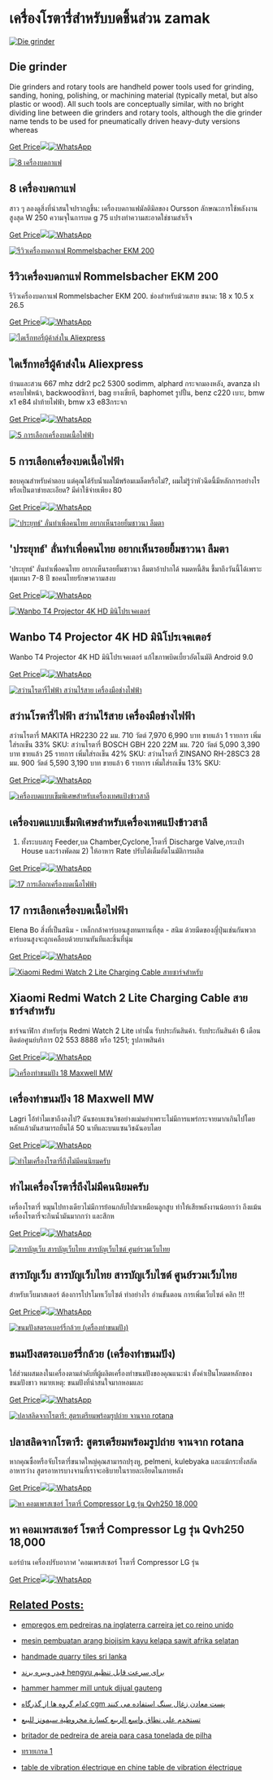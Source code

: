 # เครื่องโรตารี่สำหรับบดชิ้นส่วน zamak
<a href="https://mnn.zoosnet.net/LR/Chatpre.aspx?id=MNN94995150&p=https://vbl.co.za/" target="_blank">![Die grinder ](https://raw.githubusercontent.com/CNylniu/imgs/main/359.jpg)</a>
## Die grinder 
Die grinders and rotary tools are handheld power tools used for grinding, sanding, honing, polishing, or machining material (typically metal, but also plastic or wood). All such tools are conceptually similar, with no bright dividing line between die grinders and rotary tools, although the die grinder name tends to be used for pneumatically driven heavy-duty versions whereas 
<a href="https://mnn.zoosnet.net/LR/Chatpre.aspx?id=MNN94995150&p=https://vbl.co.za/" target="_blank">Get Price</a><a href="https://mnn.zoosnet.net/LR/Chatpre.aspx?id=MNN94995150&p=https://vbl.co.za/" target="_blank"><img src="https://raw.githubusercontent.com/CNylniu/imgs/main/chat.gif"></a><a href="https://whatsapp.shibangsoft.com/WhatsApp.php" class="whatsapp"><img class="whattel" src="https://raw.githubusercontent.com/CNylniu/imgs/main/whatsapp.gif" alt="WhatsApp">
<a href="https://mnn.zoosnet.net/LR/Chatpre.aspx?id=MNN94995150&p=https://vbl.co.za/" target="_blank">![8 เครื่องบดกาแฟ ](https://raw.githubusercontent.com/CNylniu/imgs/main/394.jpg)</a>
## 8 เครื่องบดกาแฟ 
สาว ๆ ลองดูสิ่งที่น่าสนใจปรากฏขึ้น: เครื่องบดกาแฟมัลติมิลของ Oursson ลักษณะการใช้พลังงานสูงสุด W 250 ความจุในการบด g 75 แปรงทำความสะอาดใช่ชามสำเร็จ 
<a href="https://mnn.zoosnet.net/LR/Chatpre.aspx?id=MNN94995150&p=https://vbl.co.za/" target="_blank">Get Price</a><a href="https://mnn.zoosnet.net/LR/Chatpre.aspx?id=MNN94995150&p=https://vbl.co.za/" target="_blank"><img src="https://raw.githubusercontent.com/CNylniu/imgs/main/chat.gif"></a><a href="https://whatsapp.shibangsoft.com/WhatsApp.php" class="whatsapp"><img class="whattel" src="https://raw.githubusercontent.com/CNylniu/imgs/main/whatsapp.gif" alt="WhatsApp">
<a href="https://mnn.zoosnet.net/LR/Chatpre.aspx?id=MNN94995150&p=https://vbl.co.za/" target="_blank">![รีวิวเครื่องบดกาแฟ Rommelsbacher EKM 200](https://raw.githubusercontent.com/CNylniu/imgs/main/769.jpg)</a>
## รีวิวเครื่องบดกาแฟ Rommelsbacher EKM 200
รีวิวเครื่องบดกาแฟ Rommelsbacher EKM 200. ช่องสำหรับม้วนสาย ขนาด: 18 x 10.5 x 26.5
<a href="https://mnn.zoosnet.net/LR/Chatpre.aspx?id=MNN94995150&p=https://vbl.co.za/" target="_blank">Get Price</a><a href="https://mnn.zoosnet.net/LR/Chatpre.aspx?id=MNN94995150&p=https://vbl.co.za/" target="_blank"><img src="https://raw.githubusercontent.com/CNylniu/imgs/main/chat.gif"></a><a href="https://whatsapp.shibangsoft.com/WhatsApp.php" class="whatsapp"><img class="whattel" src="https://raw.githubusercontent.com/CNylniu/imgs/main/whatsapp.gif" alt="WhatsApp">
<a href="https://mnn.zoosnet.net/LR/Chatpre.aspx?id=MNN94995150&p=https://vbl.co.za/" target="_blank">![ไดเร็กทอรี่ผู้ค้าส่งใน Aliexpress ](https://raw.githubusercontent.com/CNylniu/imgs/main/129.jpg)</a>
## ไดเร็กทอรี่ผู้ค้าส่งใน Aliexpress 
บ้านและสวน 667 mhz ddr2 pc2 5300 sodimm, alphard กระจกมองหลัง, avanza ฝาครอบไฟหน้า, backwoodซิการ์, bag ยางเขี่ยหี, baphomet รูปปั้น, benz c220 เบาะ, bmw x1 e84 ฝาท้ายไฟฟ้า, bmw x3 e83กระจก 
<a href="https://mnn.zoosnet.net/LR/Chatpre.aspx?id=MNN94995150&p=https://vbl.co.za/" target="_blank">Get Price</a><a href="https://mnn.zoosnet.net/LR/Chatpre.aspx?id=MNN94995150&p=https://vbl.co.za/" target="_blank"><img src="https://raw.githubusercontent.com/CNylniu/imgs/main/chat.gif"></a><a href="https://whatsapp.shibangsoft.com/WhatsApp.php" class="whatsapp"><img class="whattel" src="https://raw.githubusercontent.com/CNylniu/imgs/main/whatsapp.gif" alt="WhatsApp">
<a href="https://mnn.zoosnet.net/LR/Chatpre.aspx?id=MNN94995150&p=https://vbl.co.za/" target="_blank">![5 การเลือกเครื่องบดเนื้อไฟฟ้า ](https://raw.githubusercontent.com/CNylniu/imgs/main/762.jpg)</a>
## 5 การเลือกเครื่องบดเนื้อไฟฟ้า 
ขอบคุณสำหรับคำตอบ แต่คุณได้รับน้ำผลไม้พร้อมเมล็ดหรือไม่?, ผมไม่รู้ว่าหัวฉีดนี้มีหลักการอย่างไรหรือเป็นตาข่ายละเอียด? มีค่าใช้จ่ายเพียง 80 
<a href="https://mnn.zoosnet.net/LR/Chatpre.aspx?id=MNN94995150&p=https://vbl.co.za/" target="_blank">Get Price</a><a href="https://mnn.zoosnet.net/LR/Chatpre.aspx?id=MNN94995150&p=https://vbl.co.za/" target="_blank"><img src="https://raw.githubusercontent.com/CNylniu/imgs/main/chat.gif"></a><a href="https://whatsapp.shibangsoft.com/WhatsApp.php" class="whatsapp"><img class="whattel" src="https://raw.githubusercontent.com/CNylniu/imgs/main/whatsapp.gif" alt="WhatsApp">
<a href="https://mnn.zoosnet.net/LR/Chatpre.aspx?id=MNN94995150&p=https://vbl.co.za/" target="_blank">!['ประยุทธ์' ลั่นทำเพื่อคนไทย อยากเห็นรอยยิ้มชาวนา ลืมตา](https://raw.githubusercontent.com/CNylniu/imgs/main/655.jpg)</a>
## 'ประยุทธ์' ลั่นทำเพื่อคนไทย อยากเห็นรอยยิ้มชาวนา ลืมตา
'ประยุทธ์' ลั่นทำเพื่อคนไทย อยากเห็นรอยยิ้มชาวนา ลืมตาอ้าปากได้ หมดหนี้สิน ชี้มาถึงวันนี้ได้เพราะทุ่มเทมา 7-8 ปี ขอคนไทยรักษาความสงบ 
<a href="https://mnn.zoosnet.net/LR/Chatpre.aspx?id=MNN94995150&p=https://vbl.co.za/" target="_blank">Get Price</a><a href="https://mnn.zoosnet.net/LR/Chatpre.aspx?id=MNN94995150&p=https://vbl.co.za/" target="_blank"><img src="https://raw.githubusercontent.com/CNylniu/imgs/main/chat.gif"></a><a href="https://whatsapp.shibangsoft.com/WhatsApp.php" class="whatsapp"><img class="whattel" src="https://raw.githubusercontent.com/CNylniu/imgs/main/whatsapp.gif" alt="WhatsApp">
<a href="https://mnn.zoosnet.net/LR/Chatpre.aspx?id=MNN94995150&p=https://vbl.co.za/" target="_blank">![Wanbo T4 Projector 4K HD มินิโปรเจคเตอร์ ](https://raw.githubusercontent.com/CNylniu/imgs/main/25.jpg)</a>
## Wanbo T4 Projector 4K HD มินิโปรเจคเตอร์ 
Wanbo T4 Projector 4K HD มินิโปรเจคเตอร์ แก้ไขภาพบิดเบี้ยวอัตโนมัติ Android 9.0 
<a href="https://mnn.zoosnet.net/LR/Chatpre.aspx?id=MNN94995150&p=https://vbl.co.za/" target="_blank">Get Price</a><a href="https://mnn.zoosnet.net/LR/Chatpre.aspx?id=MNN94995150&p=https://vbl.co.za/" target="_blank"><img src="https://raw.githubusercontent.com/CNylniu/imgs/main/chat.gif"></a><a href="https://whatsapp.shibangsoft.com/WhatsApp.php" class="whatsapp"><img class="whattel" src="https://raw.githubusercontent.com/CNylniu/imgs/main/whatsapp.gif" alt="WhatsApp">
<a href="https://mnn.zoosnet.net/LR/Chatpre.aspx?id=MNN94995150&p=https://vbl.co.za/" target="_blank">![สว่านโรตารี่ไฟฟ้า สว่านไร้สาย เครื่องมือช่างไฟฟ้า ](https://raw.githubusercontent.com/CNylniu/imgs/main/509.jpg)</a>
## สว่านโรตารี่ไฟฟ้า สว่านไร้สาย เครื่องมือช่างไฟฟ้า 
สว่านโรตารี่ MAKITA HR2230 22 มม. 710 วัตต์ 7,970 6,990 บาท ขายแล้ว 1 รายการ เพิ่มใส่รถเข็น 33% SKU: สว่านโรตารี่ BOSCH GBH 220 22M มม. 720 วัตต์ 5,090 3,390 บาท ขายแล้ว 25 รายการ เพิ่มใส่รถเข็น 42% SKU: สว่านโรตารี่ ZINSANO RH-28SC3 28 มม. 900 วัตต์ 5,590 3,190 บาท ขายแล้ว 6 รายการ เพิ่มใส่รถเข็น 13% SKU: 
<a href="https://mnn.zoosnet.net/LR/Chatpre.aspx?id=MNN94995150&p=https://vbl.co.za/" target="_blank">Get Price</a><a href="https://mnn.zoosnet.net/LR/Chatpre.aspx?id=MNN94995150&p=https://vbl.co.za/" target="_blank"><img src="https://raw.githubusercontent.com/CNylniu/imgs/main/chat.gif"></a><a href="https://whatsapp.shibangsoft.com/WhatsApp.php" class="whatsapp"><img class="whattel" src="https://raw.githubusercontent.com/CNylniu/imgs/main/whatsapp.gif" alt="WhatsApp">
<a href="https://mnn.zoosnet.net/LR/Chatpre.aspx?id=MNN94995150&p=https://vbl.co.za/" target="_blank">![เครื่องบดแบบเข็มพิเศษสำหรับเครื่องเทศแป้งข้าวสาลี](https://raw.githubusercontent.com/CNylniu/imgs/main/554.jpg)</a>
## เครื่องบดแบบเข็มพิเศษสำหรับเครื่องเทศแป้งข้าวสาลี
1) ทั้งระบบสกรู Feeder,บด Chamber,Cyclone,โรตารี่ Discharge Valve,กระเป๋า House และร่างพัดลม 2) ให้อาหาร Rate ปรับได้เต็มอัตโนมัติการผลิต
<a href="https://mnn.zoosnet.net/LR/Chatpre.aspx?id=MNN94995150&p=https://vbl.co.za/" target="_blank">Get Price</a><a href="https://mnn.zoosnet.net/LR/Chatpre.aspx?id=MNN94995150&p=https://vbl.co.za/" target="_blank"><img src="https://raw.githubusercontent.com/CNylniu/imgs/main/chat.gif"></a><a href="https://whatsapp.shibangsoft.com/WhatsApp.php" class="whatsapp"><img class="whattel" src="https://raw.githubusercontent.com/CNylniu/imgs/main/whatsapp.gif" alt="WhatsApp">
<a href="https://mnn.zoosnet.net/LR/Chatpre.aspx?id=MNN94995150&p=https://vbl.co.za/" target="_blank">![17 การเลือกเครื่องบดเนื้อไฟฟ้า ](https://raw.githubusercontent.com/CNylniu/imgs/main/383.jpg)</a>
## 17 การเลือกเครื่องบดเนื้อไฟฟ้า 
Elena Bo สิ่งที่เป็นสนิม - เหล็กกล้าคาร์บอนสูงทนทานที่สุด - สนิม ด้วยมีดของญี่ปุ่นเช่นกันพวกคาร์บอนสูงจะถูกเคลือบด้วยบานทันทีและชิ้นที่นุ่ม 
<a href="https://mnn.zoosnet.net/LR/Chatpre.aspx?id=MNN94995150&p=https://vbl.co.za/" target="_blank">Get Price</a><a href="https://mnn.zoosnet.net/LR/Chatpre.aspx?id=MNN94995150&p=https://vbl.co.za/" target="_blank"><img src="https://raw.githubusercontent.com/CNylniu/imgs/main/chat.gif"></a><a href="https://whatsapp.shibangsoft.com/WhatsApp.php" class="whatsapp"><img class="whattel" src="https://raw.githubusercontent.com/CNylniu/imgs/main/whatsapp.gif" alt="WhatsApp">
<a href="https://mnn.zoosnet.net/LR/Chatpre.aspx?id=MNN94995150&p=https://vbl.co.za/" target="_blank">![Xiaomi Redmi Watch 2 Lite Charging Cable สายชาร์จสำหรับ ](https://raw.githubusercontent.com/CNylniu/imgs/main/635.jpg)</a>
## Xiaomi Redmi Watch 2 Lite Charging Cable สายชาร์จสำหรับ 
ชาร์จนาฬิกา สำหรับรุ่น Redmi Watch 2 Lite เท่านั้น รับประกันสินค้า. รับประกันสินค้า 6 เดือน ติดต่อศูนย์บริการ 02 553 8888 หรือ 1251; รูปภาพสินค้า
<a href="https://mnn.zoosnet.net/LR/Chatpre.aspx?id=MNN94995150&p=https://vbl.co.za/" target="_blank">Get Price</a><a href="https://mnn.zoosnet.net/LR/Chatpre.aspx?id=MNN94995150&p=https://vbl.co.za/" target="_blank"><img src="https://raw.githubusercontent.com/CNylniu/imgs/main/chat.gif"></a><a href="https://whatsapp.shibangsoft.com/WhatsApp.php" class="whatsapp"><img class="whattel" src="https://raw.githubusercontent.com/CNylniu/imgs/main/whatsapp.gif" alt="WhatsApp">
<a href="https://mnn.zoosnet.net/LR/Chatpre.aspx?id=MNN94995150&p=https://vbl.co.za/" target="_blank">![เครื่องทำขนมปัง 18 Maxwell MW](https://raw.githubusercontent.com/CNylniu/imgs/main/153.jpg)</a>
## เครื่องทำขนมปัง 18 Maxwell MW
Lagri โอ้ทำไมเขาถึงลงไป? ฉันชอบแซนวิชอย่างแม่นยำเพราะไม่มีการแพร่กระจายมากเกินไปโดยหลักแล้วมันสามารถยืนได้ 50 นาทีและบนแซนวิชฉันอบโดย 
<a href="https://mnn.zoosnet.net/LR/Chatpre.aspx?id=MNN94995150&p=https://vbl.co.za/" target="_blank">Get Price</a><a href="https://mnn.zoosnet.net/LR/Chatpre.aspx?id=MNN94995150&p=https://vbl.co.za/" target="_blank"><img src="https://raw.githubusercontent.com/CNylniu/imgs/main/chat.gif"></a><a href="https://whatsapp.shibangsoft.com/WhatsApp.php" class="whatsapp"><img class="whattel" src="https://raw.githubusercontent.com/CNylniu/imgs/main/whatsapp.gif" alt="WhatsApp">
<a href="https://mnn.zoosnet.net/LR/Chatpre.aspx?id=MNN94995150&p=https://vbl.co.za/" target="_blank">![ทำไมเครื่องโรตารี่ถึงไม่มีคนนิยมครับ ](https://raw.githubusercontent.com/CNylniu/imgs/main/247.jpg)</a>
## ทำไมเครื่องโรตารี่ถึงไม่มีคนนิยมครับ 
เครื่องโรตารี่ หมุนไปทางเดียวไม่มีการย้อนกลับไปมาเหมือนลูกสูบ ทำให้เสียพลังงานน้อยกว่า ถึงแม้นเครื่องโรตารี่จะกินน้ำมันมากกว่า และสึกห 
<a href="https://mnn.zoosnet.net/LR/Chatpre.aspx?id=MNN94995150&p=https://vbl.co.za/" target="_blank">Get Price</a><a href="https://mnn.zoosnet.net/LR/Chatpre.aspx?id=MNN94995150&p=https://vbl.co.za/" target="_blank"><img src="https://raw.githubusercontent.com/CNylniu/imgs/main/chat.gif"></a><a href="https://whatsapp.shibangsoft.com/WhatsApp.php" class="whatsapp"><img class="whattel" src="https://raw.githubusercontent.com/CNylniu/imgs/main/whatsapp.gif" alt="WhatsApp">
<a href="https://mnn.zoosnet.net/LR/Chatpre.aspx?id=MNN94995150&p=https://vbl.co.za/" target="_blank">![สารบัญเว็บ สารบัญเว็บไทย สารบัญเว็บไซต์ ศูนย์รวมเว็บไทย ](https://raw.githubusercontent.com/CNylniu/imgs/main/131.jpg)</a>
## สารบัญเว็บ สารบัญเว็บไทย สารบัญเว็บไซต์ ศูนย์รวมเว็บไทย 
สำหรับเว็บมาสเตอร์ ต้องการโปรโมทเว็บไซต์ ทำอย่างไร อ่านขั้นตอน การเพิ่มเว็บไซต์ คลิก !!!
<a href="https://mnn.zoosnet.net/LR/Chatpre.aspx?id=MNN94995150&p=https://vbl.co.za/" target="_blank">Get Price</a><a href="https://mnn.zoosnet.net/LR/Chatpre.aspx?id=MNN94995150&p=https://vbl.co.za/" target="_blank"><img src="https://raw.githubusercontent.com/CNylniu/imgs/main/chat.gif"></a><a href="https://whatsapp.shibangsoft.com/WhatsApp.php" class="whatsapp"><img class="whattel" src="https://raw.githubusercontent.com/CNylniu/imgs/main/whatsapp.gif" alt="WhatsApp">
<a href="https://mnn.zoosnet.net/LR/Chatpre.aspx?id=MNN94995150&p=https://vbl.co.za/" target="_blank">![ขนมปังสตรอเบอร์รี่กล้วย (เครื่องทำขนมปัง)](https://raw.githubusercontent.com/CNylniu/imgs/main/863.jpg)</a>
## ขนมปังสตรอเบอร์รี่กล้วย (เครื่องทำขนมปัง)
ใส่ส่วนผสมลงในเครื่องตามลำดับที่ผู้ผลิตเครื่องทำขนมปังของคุณแนะนำ ตั้งค่าเป็นโหมดหลักของขนมปังขาว หมายเหตุ: ขนมปังที่น่าสนใจมากหอมและ 
<a href="https://mnn.zoosnet.net/LR/Chatpre.aspx?id=MNN94995150&p=https://vbl.co.za/" target="_blank">Get Price</a><a href="https://mnn.zoosnet.net/LR/Chatpre.aspx?id=MNN94995150&p=https://vbl.co.za/" target="_blank"><img src="https://raw.githubusercontent.com/CNylniu/imgs/main/chat.gif"></a><a href="https://whatsapp.shibangsoft.com/WhatsApp.php" class="whatsapp"><img class="whattel" src="https://raw.githubusercontent.com/CNylniu/imgs/main/whatsapp.gif" alt="WhatsApp">
<a href="https://mnn.zoosnet.net/LR/Chatpre.aspx?id=MNN94995150&p=https://vbl.co.za/" target="_blank">![ปลาสลิดจากโรตารี: สูตรเตรียมพร้อมรูปถ่าย จานจาก rotana](https://raw.githubusercontent.com/CNylniu/imgs/main/48.jpg)</a>
## ปลาสลิดจากโรตารี: สูตรเตรียมพร้อมรูปถ่าย จานจาก rotana
หากคุณซื้อหรือจับโรตารี่ขนาดใหญ่คุณสามารถปรุงหู, pelmeni, kulebyaka และแม้กระทั่งสลัดอาหารว่าง สูตรอาหารบางจานที่เราจะอธิบายในรายละเอียดในภายหลัง 
<a href="https://mnn.zoosnet.net/LR/Chatpre.aspx?id=MNN94995150&p=https://vbl.co.za/" target="_blank">Get Price</a><a href="https://mnn.zoosnet.net/LR/Chatpre.aspx?id=MNN94995150&p=https://vbl.co.za/" target="_blank"><img src="https://raw.githubusercontent.com/CNylniu/imgs/main/chat.gif"></a><a href="https://whatsapp.shibangsoft.com/WhatsApp.php" class="whatsapp"><img class="whattel" src="https://raw.githubusercontent.com/CNylniu/imgs/main/whatsapp.gif" alt="WhatsApp">
<a href="https://mnn.zoosnet.net/LR/Chatpre.aspx?id=MNN94995150&p=https://vbl.co.za/" target="_blank">![หา คอมเพรสเซอร์ โรตารี่ Compressor Lg รุ่น Qvh250 18,000 ](https://raw.githubusercontent.com/CNylniu/imgs/main/488.jpg)</a>
## หา คอมเพรสเซอร์ โรตารี่ Compressor Lg รุ่น Qvh250 18,000 
แอร์บ้าน เครื่องปรับอากาศ 'คอมเพรสเซอร์ โรตารี่ Compressor LG รุ่น 
<a href="https://mnn.zoosnet.net/LR/Chatpre.aspx?id=MNN94995150&p=https://vbl.co.za/" target="_blank">Get Price</a><a href="https://mnn.zoosnet.net/LR/Chatpre.aspx?id=MNN94995150&p=https://vbl.co.za/" target="_blank"><img src="https://raw.githubusercontent.com/CNylniu/imgs/main/chat.gif"></a><a href="https://whatsapp.shibangsoft.com/WhatsApp.php" class="whatsapp"><img class="whattel" src="https://raw.githubusercontent.com/CNylniu/imgs/main/whatsapp.gif" alt="WhatsApp">
## Related Posts:
* [empregos em pedreiras na inglaterra carreira jet co reino unido](empregos%20em%20pedreiras%20na%20inglaterra%20carreira%20jet%20co%20reino%20unido.md)
* [mesin pembuatan arang biojisim kayu kelapa sawit afrika selatan](mesin%20pembuatan%20arang%20biojisim%20kayu%20kelapa%20sawit%20afrika%20selatan.md)
* [handmade quarry tiles sri lanka](handmade%20quarry%20tiles%20sri%20lanka.md)
* [فیدر ویبره برند hengyu برای سرعت قابل تنظیم](%D9%81%DB%8C%D8%AF%D8%B1%20%D9%88%DB%8C%D8%A8%D8%B1%D9%87%20%D8%A8%D8%B1%D9%86%D8%AF%20hengyu%20%D8%A8%D8%B1%D8%A7%DB%8C%20%D8%B3%D8%B1%D8%B9%D8%AA%20%D9%82%D8%A7%D8%A8%D9%84%20%D8%AA%D9%86%D8%B8%DB%8C%D9%85.md)
* [hammer hammer mill untuk dijual gauteng](hammer%20hammer%20mill%20untuk%20dijual%20gauteng.md)
* [کدام گروه ها از گذرگاه cgm پست معادن زغال سنگ استفاده می کنند](%DA%A9%D8%AF%D8%A7%D9%85%20%DA%AF%D8%B1%D9%88%D9%87%20%D9%87%D8%A7%20%D8%A7%D8%B2%20%DA%AF%D8%B0%D8%B1%DA%AF%D8%A7%D9%87%20cgm%20%D9%BE%D8%B3%D8%AA%20%D9%85%D8%B9%D8%A7%D8%AF%D9%86%20%D8%B2%D8%BA%D8%A7%D9%84%20%D8%B3%D9%86%DA%AF%20%D8%A7%D8%B3%D8%AA%D9%81%D8%A7%D8%AF%D9%87%20%D9%85%DB%8C%20%DA%A9%D9%86%D9%86%D8%AF.md)
* [تستخدم على نطاق واسع الربيع كسارة مخروطية سيمونز للبيع](%D8%AA%D8%B3%D8%AA%D8%AE%D8%AF%D9%85%20%D8%B9%D9%84%D9%89%20%D9%86%D8%B7%D8%A7%D9%82%20%D9%88%D8%A7%D8%B3%D8%B9%20%D8%A7%D9%84%D8%B1%D8%A8%D9%8A%D8%B9%20%D9%83%D8%B3%D8%A7%D8%B1%D8%A9%20%D9%85%D8%AE%D8%B1%D9%88%D8%B7%D9%8A%D8%A9%20%D8%B3%D9%8A%D9%85%D9%88%D9%86%D8%B2%20%D9%84%D9%84%D8%A8%D9%8A%D8%B9.md)
* [britador de pedreira de areia para casa tonelada de pilha](britador%20de%20pedreira%20de%20areia%20para%20casa%20tonelada%20de%20pilha.md)
* [ทรายเกรด 1](%E0%B8%97%E0%B8%A3%E0%B8%B2%E0%B8%A2%E0%B9%80%E0%B8%81%E0%B8%A3%E0%B8%94%201.md)
* [table de vibration électrique en chine table de vibration électrique](table%20de%20vibration%20%C3%A9lectrique%20en%20chine%20table%20de%20vibration%20%C3%A9lectrique.md)

